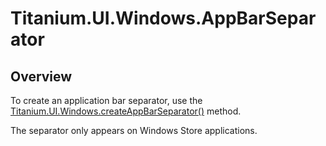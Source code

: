 # Titanium.UI.Windows.AppBarSeparator

<TypeHeader/>

## Overview

To create an application bar separator, use the
[Titanium.UI.Windows.createAppBarSeparator()](Titanium.UI.Windows.createAppBarSeparator) method.

The separator only appears on Windows Store applications.

<ApiDocs/>
